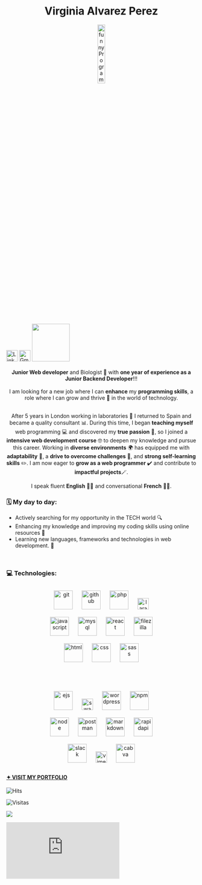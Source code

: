 <h1 align="center"> Virginia Alvarez Perez </h1> 


  <!-- <h2 align="center""> ** 🏜️ HI THERE!😎 **  </h2>-->
 
  <p align="center" >
    <img src="https://github.com/virchaca/virchaca/assets/139872250/d04701cd-2bb9-4752-8c8d-15f92d3fdb46" alt="funnyProgrammer" width="20%">
  </p> 

 <div>
   <a target="_blank" href="https://www.linkedin.com/in/virginia-alvarezperez/" rel="nofollow"><img src="./images/linkedin.png" alt="LinkedIn"  style="width: 30px" style="margin-right: 40px"></a> 
   <a target="_blank" href="mailto:virginia.alvarez82@gmail.com"><img src="./images/gmailR.png" alt="Gmail" style="width: 30px;"></a>
   <a target="_blank" href="https://virchaca.github.io/portfolio/"> <img style="width: 100px" src="https://github.com/user-attachments/assets/542da6b0-1897-4873-bab1-40cf8b45984c"></a>    
 </div>
 <br>

 

<!-- <a target="_blank" href="https://virchaca.github.io/portfolio/" style="color: green; text-decoration: none;">VISIT MY PORTFOLIO </a><span>✨</span>
<img src="./images/portfolio.png" alt="" style="width: 30px;">-->


<!-- 
<div> 
<h2 align="center">
  ** 🏜️ HI THERE!😎 ** </h2> <span >
  <img src="https://github.com/virchaca/virchaca/assets/139872250/d04701cd-2bb9-4752-8c8d-15f92d3fdb46" alt="funnyProgrammer" width="50%">
</span>
</div> -->
 

<div align="center">
<strong>Junior Web developer</strong> and Biologist 🍃  with <strong>one year of experience as a Junior Backend Developer</strong>!!! 
</div>
<br>
<div align="center">
I am looking for a new job where I can <strong>enhance</strong> my <strong>programming skills</strong>, a role where I can grow and thrive 🚀 in the world of technology. 
</div>
<br>

<p align="center" padding-inline="40px">
After 5 years in London working in laboratories 🧪 I returned to Spain and became a quality consultant 📊. During this time, I began <strong>teaching myself</strong> web programming 💻 and discovered my <strong>true passion</strong> 💚, so I joined a <strong> intensive web development course</strong> 🤓 to deepen my knowledge and pursue this career. 
Working in <strong>diverse environments</strong> 🌍 has equipped me with <strong>adaptability</strong> 🔄, a <strong>drive to overcome challenges</strong> 🚀, and <strong>strong self-learning skills</strong> ✏️.
I am now eager to <strong>grow as a web programmer</strong> ✔️ and contribute to <strong>impactful projects</strong>🪄.</p> 

<p align="center">
I speak fluent <strong>English</strong> 💂‍♀️  and conversational <strong>French</strong> 🧀🗼.
</p>


<h3>🗓️ My day to day: </h3>

- Actively searching for my opportunity in the TECH world 🔍 
- Enhancing my knowledge and improving my coding skills using online resources  🧠 
- Learning new languages, frameworks and technologies in web development. 🦾
 
<br>

<h3>💻 Technologies:</h3>

<div align="center" style="padding-inline: 80px; margin: 20px"> 
  <img src="./images/git.png" alt="git" style="width: 50px; padding: 10px"/>
  <img src="./images/github.png" alt="github" style="width: 50px; padding: 10px"/>
  <img src="./images/php.png" alt="php" style="width: 50px; padding: 10px">
  <img src="./images/laravel.png" alt="laravel" style="width: 30px; padding: 10px">
  <img src="./images/js2.png" alt="javascript" style="width: 50px; padding: 10px">
  <img src="./images/mysql.png" alt="mysql" style="width: 50px; padding: 10px">
  <img src="./images/react_original_wordmark_logo_icon_146375.png" alt="react" style="width: 50px; padding: 10px">
  <img src="./images/filezilla.png" alt="filezilla" style="width: 50px; padding: 10px">
  <img src="./images/html.png" alt="html" style="width: 50px; padding: 10px">
  <img src="./images/css.png" alt="css" style="width: 50px; padding: 10px">
  <img src="./images/sass.png" alt="sass" style="width: 50px; padding: 10px">
</div>

<br>

<div align="center" style="padding-inline: 80px; margin: 20px"> 
  <img src="./images/ejs.png" alt="ejs" style="width: 50px; padding: 10px">
  <img src="./images/swagger.png" alt="swagger" style="width: 30px; padding: 10px">
  <img src="./images/wordpress.png" alt="wordpress" style="width: 50px; padding: 10px">
  <img src="./images/npm.png" alt="npm" style="width: 50px; padding: 10px">
  <img src="./images/node.png" alt="node" style="width: 50px; padding: 10px">
  <img src="./images/postman.png" alt="postman" style="width: 50px; padding: 10px">
  <img src="./images/markdown.png" alt="markdown" style="width: 50px; padding: 10px">
  <img src="./images/rapidapi.png" alt="rapidapi" style="width: 50px; padding: 10px">
  <img src="./images/slack.png" alt="slack" style="width: 50px; padding: 10px">
  <img src="./images/vimeo.png" alt="vimeo" style="width: 30px; padding: 10px">
  <img src="./images/canva.png" alt="cabva" style="width: 50px; padding: 10px"> 
</div>


  #### [✦ VISIT MY PORTFOLIO](https://virchaca.github.io/portfolio/) 

![Hits](https://hits.seeyoufarm.com/api/count/incr/badge.svg?url=https://github.com/virchaca/virchaca&count_bg=%2379C83D&title_bg=%23555555&icon=&icon_color=%23E7E7E7&title=visitas&edge_flat=false) 

![Visitas](https://img.shields.io/badge/dynamic/json?color=blue&label=Visitas&query=value&url=https://api.countapi.xyz/hit/TU-USUARIO-TU-REPO)


<!--<h3> 🌐 Contact me:</h3>
  
####  🌐 Contact me on: <a target="_blank" href="https://www.linkedin.com/in/virginia-alvarezperez/" rel="nofollow"><img src="./images/linkedin.png" alt="LinkedIn"  style="width: 30px;"></a> <span> or </span> <a target="_blank" href="mailto:virginia.alvarez82@gmail.com"><img src="./images/gmailR.png" alt="Gmail" style="width: 20px;"></a>
<a target="_blank" href="mailto:virginia.alvarez82@gmail.com" color="green" text-decoration="none"><img src="./images/gmailR.png" alt="Gmail" style="width: 20px;"> virginia.alvarez82@gmail.com</a>-->

[![](https://visitcount.itsvg.in/api?id=virchaca&label=Profile%20Views&color=3&icon=2&pretty=true)](https://visitcount.itsvg.in)



<!-- 
<p align="right">
  <img src="https://github.com/virchaca/virchaca/assets/139872250/d04701cd-2bb9-4752-8c8d-15f92d3fdb46" alt="funnyProgrammer">
</p> -->
![Contador de visitas](https://counter6.optistats.ovh/private/contadorvisitasgratis.php?c=epsee46gt7zwktj26ddxwds6tedu7efr)

